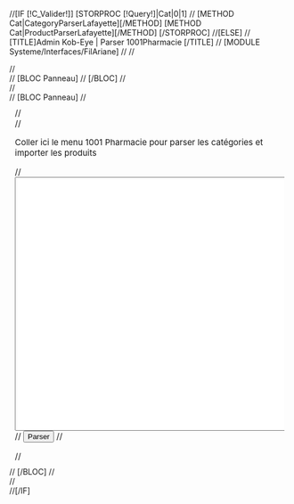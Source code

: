 //[IF [!C_Valider!]]
    [STORPROC [!Query!]|Cat|0|1]
//        [METHOD Cat|CategoryParserLafayette][/METHOD]
        [METHOD Cat|ProductParserLafayette][/METHOD]
    [/STORPROC]
//[ELSE]
//    [TITLE]Admin Kob-Eye | Parser 1001Pharmacie [/TITLE]
//   [MODULE Systeme/Interfaces/FilAriane]
//
//  <div id="Container">
    //        <div id="Arbo">
    //            [BLOC Panneau]
    //            [/BLOC]
    //        </div>
    //        <div id="Data" style="overflow: auto;">
    //            [BLOC Panneau]
    //            <div style="margin:10px;font-size:15px;overflow: auto;">
    //                <form  action="/[!Lien!].csv" method="post" name="frm">
    //                    <p>Coller ici le menu 1001 Pharmacie pour parser les catégories et importer les produits</p>
    //                    <textarea name="data" cols="150" rows="30"></textarea>
    //                    <input type="submit" name="C_Valider" value="Parser" />
    //                </form>
    //            </div>
    //            [/BLOC]
    //      </div>
    //</div>
//[/IF]


